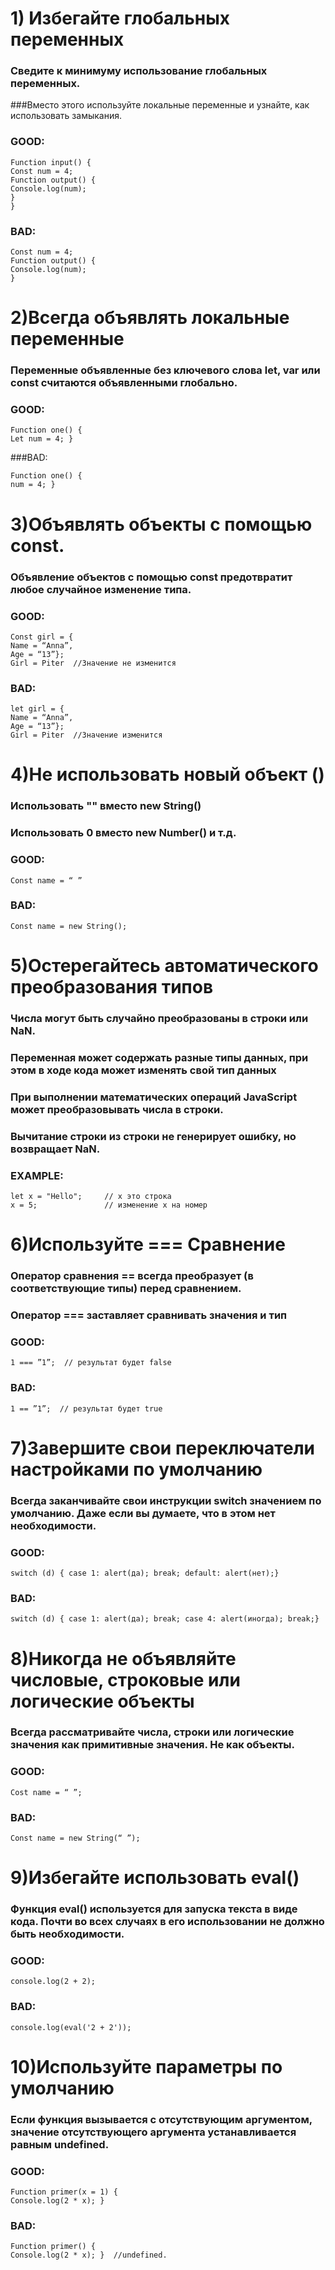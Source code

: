 # 1) Избегайте глобальных переменных
### Сведите к минимуму использование глобальных переменных. 
###Вместо этого используйте локальные переменные и узнайте, как использовать замыкания.
### GOOD:
```
Function input() {
Const num = 4;
Function output() {
Console.log(num);
}
}
```
### BAD:
```
Const num = 4;
Function output() {
Console.log(num);
}
```

# 2)Всегда объявлять локальные переменные
### Переменные объявленные без ключевого слова let, var или const считаются объявленными глобально.

### GOOD:
```
Function one() {
Let num = 4; }
```
###BAD:
```
Function one() {
num = 4; }
```

# 3)Объявлять объекты с помощью const.
### Объявление объектов с помощью const предотвратит любое случайное изменение типа.

### GOOD:
```
Const girl = {
Name = “Anna”,
Age = “13”};
Girl = Piter  //Значение не изменится
```
### BAD:
```
let girl = {
Name = “Anna”,
Age = “13”};
Girl = Piter  //Значение изменится
```
# 4)Не использовать новый объект ()
### Использовать "" вместо new String()
### Использовать 0 вместо new Number() и т.д.

### GOOD:
```
Const name = “ ”
```
### BAD:
```
Const name = new String();
```
# 5)Остерегайтесь автоматического преобразования типов
### Числа могут быть случайно преобразованы в строки или NaN.
### Переменная может содержать разные типы данных, при этом в ходе кода может изменять свой тип данных
### При выполнении математических операций JavaScript может преобразовывать числа в строки.
### Вычитание строки из строки не генерирует ошибку, но возвращает NaN.
### EXAMPLE:
```
let x = "Hello";     // x это строка
x = 5;               // изменение x на номер
```
# 6)Используйте === Сравнение
### Оператор сравнения == всегда преобразует (в соответствующие типы) перед сравнением. 
### Оператор === заставляет сравнивать значения и тип

### GOOD:
```
1 === ”1”;  // результат будет false
``` 
### BAD:
```
1 == ”1”;  // результат будет true
```
# 7)Завершите свои переключатели настройками по умолчанию
### Всегда заканчивайте свои инструкции switch значением по умолчанию. Даже если вы думаете, что в этом нет необходимости.
### GOOD:
```
switch (d) { case 1: alert(да); break; default: alert(нет);}
```
### BAD:
```
switch (d) { case 1: alert(да); break; case 4: alert(иногда); break;}
```

# 8)Никогда не объявляйте числовые, строковые или логические объекты
### Всегда рассматривайте числа, строки или логические значения как примитивные значения. Не как объекты.
### GOOD:
```
Cost name = “ ”;
```
### BAD:
```
Const name = new String(“ ”);
```
# 9)Избегайте использовать eval()
### Функция eval() используется для запуска текста в виде кода. Почти во всех случаях в его использовании не должно быть необходимости.
### GOOD:
```
console.log(2 + 2);
```
### BAD:
```
console.log(eval('2 + 2'));
```
# 10)Используйте параметры по умолчанию
### Если функция вызывается с отсутствующим аргументом, значение отсутствующего аргумента устанавливается равным undefined.

### GOOD:
```
Function primer(x = 1) {
Console.log(2 * x); }
```
### BAD:
```
Function primer() {
Console.log(2 * x); }  //undefined.
```